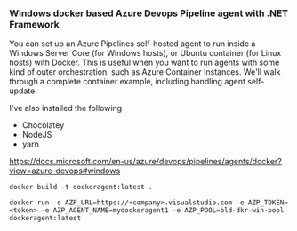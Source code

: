 ### Windows docker based Azure Devops Pipeline agent with .NET Framework
You can set up an Azure Pipelines self-hosted agent to run inside a Windows Server Core (for Windows hosts), or Ubuntu container (for Linux hosts) with Docker. This is useful when you want to run agents with some kind of outer orchestration, such as Azure Container Instances. We'll walk through a complete container example, including handling agent self-update.

I've also installed the following

- Chocolatey
- NodeJS
- yarn

https://docs.microsoft.com/en-us/azure/devops/pipelines/agents/docker?view=azure-devops#windows

```
docker build -t dockeragent:latest .

docker run -e AZP_URL=https://<company>.visualstudio.com -e AZP_TOKEN=<token> -e AZP_AGENT_NAME=mydockeragent1 -e AZP_POOL=bld-dkr-win-pool dockeragent:latest
```